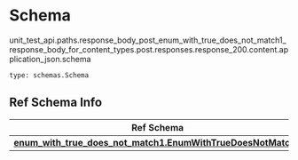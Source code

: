 # Schema
unit_test_api.paths.response_body_post_enum_with_true_does_not_match1_response_body_for_content_types.post.responses.response_200.content.application_json.schema
```
type: schemas.Schema
```

## Ref Schema Info
Ref Schema | Input Type | Output Type
---------- | ---------- | -----------
[**enum_with_true_does_not_match1.EnumWithTrueDoesNotMatch1**](../../../../../../../../components/schema/enum_with_true_does_not_match1.md) | typing.Literal[True] | typing.Literal[True]
